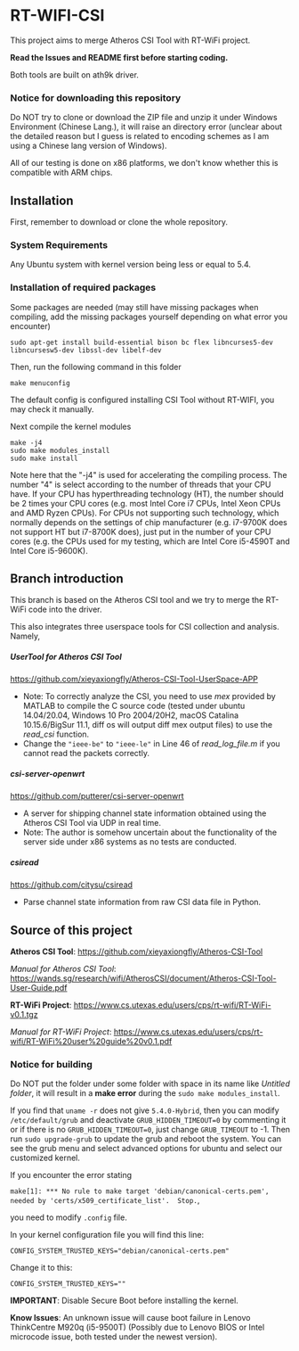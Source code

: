 # RT-WIFI-CSI

This project aims to merge Atheros CSI Tool with RT-WiFi project.

**Read the Issues and README first before starting coding.**

Both tools are built on ath9k driver.

### Notice for downloading this repository

Do NOT try to clone or download the ZIP file and unzip it under Windows Environment (Chinese Lang.), it will raise an directory error (unclear about the detailed reason but I guess is related to encoding schemes as I am using a Chinese lang version of Windows).

All of our testing is done on x86 platforms, we don't know whether this is compatible with ARM chips.
## Installation
First, remember to download or clone the whole repository.
### System Requirements
Any Ubuntu system with kernel version being less or equal to 5.4.
### Installation of required packages
Some packages are needed (may still have missing packages when compiling, add the missing packages yourself depending on what error you encounter)

`sudo apt-get install build-essential bison bc flex libncurses5-dev libncursesw5-dev libssl-dev libelf-dev`

Then, run the following command in this folder

`make menuconfig`

The default config is configured installing CSI Tool without RT-WIFI, you may check it manually.

Next compile the kernel modules
```
make -j4
sudo make modules_install
sudo make install
```
Note here that the "-j4" is used for accelerating the compiling process. The number "4" is select according to the number of threads that your CPU have. If your CPU has hyperthreading technology (HT), the number should be 2 times your CPU cores (e.g. most Intel Core i7 CPUs, Intel Xeon CPUs and AMD Ryzen CPUs). For CPUs not supporting such technology, which normally depends on the settings of chip manufacturer (e.g. i7-9700K does not support HT but i7-8700K does), just put in the number of your CPU cores (e.g. the CPUs used for my testing, which are Intel Core i5-4590T and Intel Core i5-9600K).
## Branch introduction

This branch is based on the Atheros CSI tool and we try to merge the RT-WiFi code into the driver.

This also integrates three userspace tools for CSI collection and analysis.
Namely,

##### UserTool for Atheros CSI Tool
https://github.com/xieyaxiongfly/Atheros-CSI-Tool-UserSpace-APP
   * Note: To correctly analyze the CSI, you need to use *mex* provided by MATLAB to compile the C source code (tested under ubuntu 14.04/20.04, Windows 10 Pro 2004/20H2, macOS Catalina 10.15.6/BigSur 11.1, diff os will output diff mex output files) to use the *read_csi* function. 
   * Change the `"ieee-be"` to `"ieee-le"` in Line 46 of *read_log_file.m* if you cannot read the packets correctly. 
##### csi-server-openwrt
https://github.com/putterer/csi-server-openwrt
   * A server for shipping channel state information obtained using the Atheros CSI Tool via UDP in real time. 
   * Note: The author is somehow uncertain about the functionality of the server side under x86 systems as no tests are conducted.
##### csiread
https://github.com/citysu/csiread    
   * Parse channel state information from raw CSI data file in Python.
## Source of this project

**Atheros CSI Tool**: https://github.com/xieyaxiongfly/Atheros-CSI-Tool

*Manual for Atheros CSI Tool*: https://wands.sg/research/wifi/AtherosCSI/document/Atheros-CSI-Tool-User-Guide.pdf

**RT-WiFi Project**: https://www.cs.utexas.edu/users/cps/rt-wifi/RT-WiFi-v0.1.tgz

*Manual for RT-WiFi Project*: https://www.cs.utexas.edu/users/cps/rt-wifi/RT-WiFi%20user%20guide%20v0.1.pdf

### Notice for building

Do NOT put the folder under some folder with space in its name like *Untitled folder*, it will result in a **make error** during the `sudo make modules_install`.

If you find that `uname -r` does not give `5.4.0-Hybrid`, then you can modify `/etc/default/grub` and deactivate `GRUB_HIDDEN_TIMEOUT=0` by commenting it or if there is no `GRUB_HIDDEN_TIMEOUT=0`, just change `GRUB_TIMEOUT` to -1. Then run `sudo upgrade-grub` to update the grub and reboot the system. You can see the grub menu and select advanced options for ubuntu and select our customized kernel.

If you encounter the error stating

`make[1]: *** No rule to make target 'debian/canonical-certs.pem', needed by 'certs/x509_certificate_list'.  Stop.`,

you need to modify `.config` file.

In your kernel configuration file you will find this line:

`CONFIG_SYSTEM_TRUSTED_KEYS="debian/canonical-certs.pem"`

Change it to this:

`CONFIG_SYSTEM_TRUSTED_KEYS=""`

**IMPORTANT**: Disable Secure Boot before installing the kernel.

**Know Issues**: An unknown issue will cause boot failure in Lenovo ThinkCentre M920q (i5-9500T) (Possibly due to Lenovo BIOS or Intel microcode issue, both tested under the newest version).
